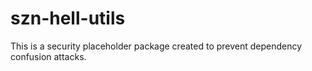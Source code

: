 # szn-hell-utils

This is a security placeholder package created to prevent dependency confusion attacks.
